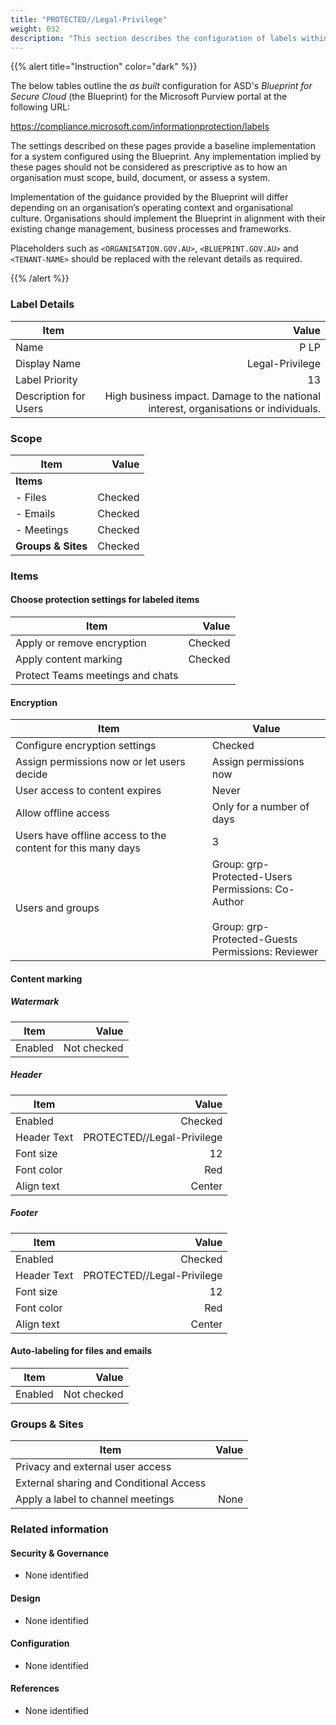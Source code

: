 ```yaml
---
title: "PROTECTED//Legal-Privilege"
weight: 032
description: "This section describes the configuration of labels within Microsoft Purview associated with systems built according to guidance in ASD's Blueprint for Secure Cloud."
---
```


{{% alert title="Instruction" color="dark" %}}
 
The below tables outline the *as built* configuration for ASD's *Blueprint for Secure Cloud* (the Blueprint) for the Microsoft Purview portal at the following URL: 
 
https://compliance.microsoft.com/informationprotection/labels
 
The settings described on these pages provide a baseline implementation for a system configured using the Blueprint. Any implementation implied by these pages should not be considered as prescriptive as to how an organisation must scope, build, document, or assess a system.

Implementation of the guidance provided by the Blueprint will differ depending on an organisation’s operating context and organisational culture. Organisations should implement the Blueprint in alignment with their existing change management, business processes and frameworks.

Placeholders such as `<ORGANISATION.GOV.AU>`, `<BLUEPRINT.GOV.AU>` and `<TENANT-NAME>` should be replaced with the relevant details as required.
 
{{% /alert %}}

### Label Details

| Item                  |                                                                                Value |
| --------------------- | -----------------------------------------------------------------------------------: |
| Name                  |                                                                                 P LP |
| Display Name          |                                                                      Legal-Privilege |
| Label Priority        |                                                                                   13 |
| Description for Users | High business impact. Damage to the national interest, organisations or individuals. |

### Scope

| Item               |   Value |
| ------------------ | ------: |
| **Items**          |         |
| - Files            | Checked |
| - Emails           | Checked |
| - Meetings         | Checked |
| **Groups & Sites** | Checked |

### Items

#### Choose protection settings for labeled items

| Item                             |   Value |
| -------------------------------- | ------: |
| Apply or remove encryption       | Checked |
| Apply content marking            | Checked |
| Protect Teams meetings and chats |         |

#### Encryption

| Item                                                        | Value                                                                                                            |
| ----------------------------------------------------------- | ---------------------------------------------------------------------------------------------------------------- |
| Configure encryption settings                               | Checked                                                                                                          |
| Assign permissions now or let users decide                  | Assign permissions now                                                                                           |
| User access to content expires                              | Never                                                                                                            |
| Allow offline access                                        | Only for a number of days                                                                                        |
| Users have offline access to the content for this many days | 3                                                                                                                |
| Users and groups                                            | Group: grp-Protected-Users<br>Permissions: Co-Author<br><br>Group: grp-Protected-Guests<br>Permissions: Reviewer |

#### Content marking

##### Watermark

| Item    |       Value |
| ------- | ----------: |
| Enabled | Not checked |

##### Header

| Item        |                      Value |
| ----------- | -------------------------: |
| Enabled     |                    Checked |
| Header Text | PROTECTED//Legal-Privilege |
| Font size   |                         12 |
| Font color  |                        Red |
| Align text  |                     Center |

##### Footer

| Item        |                      Value |
| ----------- | -------------------------: |
| Enabled     |                    Checked |
| Header Text | PROTECTED//Legal-Privilege |
| Font size   |                         12 |
| Font color  |                        Red |
| Align text  |                     Center |

#### Auto-labeling for files and emails

| Item    |       Value |
| ------- | ----------: |
| Enabled | Not checked |

### Groups & Sites

| Item                                    | Value |
| --------------------------------------- | ----: |
| Privacy and external user access        |       |
| External sharing and Conditional Access |       |
| Apply a label to channel meetings       |  None |

### Related information

#### Security & Governance

* None identified
  
#### Design

* None identified
  
#### Configuration

* None identified

#### References

* None identified